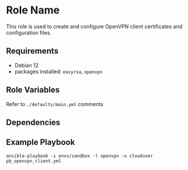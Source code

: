 Role Name
=========

This role is used to create and configure OpenVPN client certificates and configuration files.

Requirements
------------

- Debian 12
- packages installed: `easyrsa`, `openvpn`

Role Variables
--------------

Refer to `./defaults/main.yml` comments

Dependencies
------------


Example Playbook
----------------

`ansible-playbook -i envs/sandbox -l openvpn -u clouduser pb_openvpn_client.yml`
